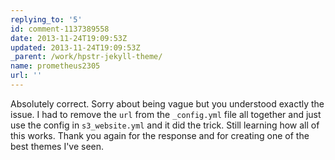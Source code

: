 ```yaml
---
replying_to: '5'
id: comment-1137389558
date: 2013-11-24T19:09:53Z
updated: 2013-11-24T19:09:53Z
_parent: /work/hpstr-jekyll-theme/
name: prometheus2305
url: ''
---
```


Absolutely correct. Sorry about being vague but you understood exactly the
issue. I had to remove the `url` from the `_config.yml` file all together and
just use the config in `s3_website.yml` and it did the trick. Still learning how
all of this works. Thank you again for the response and for creating one of the
best themes I've seen.
